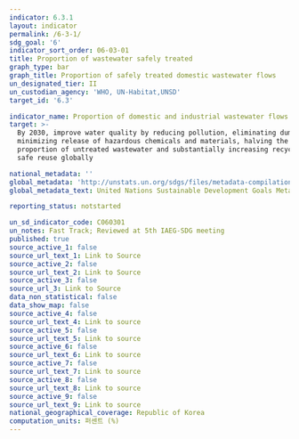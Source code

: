 ```yaml
---
indicator: 6.3.1
layout: indicator
permalink: /6-3-1/
sdg_goal: '6'
indicator_sort_order: 06-03-01
title: Proportion of wastewater safely treated
graph_type: bar
graph_title: Proportion of safely treated domestic wastewater flows
un_designated_tier: II
un_custodian_agency: 'WHO, UN-Habitat,UNSD'
target_id: '6.3'

indicator_name: Proportion of domestic and industrial wastewater flows safely treated
target: >-
  By 2030, improve water quality by reducing pollution, eliminating dumping and
  minimizing release of hazardous chemicals and materials, halving the
  proportion of untreated wastewater and substantially increasing recycling and
  safe reuse globally

national_metadata: ''
global_metadata: 'http://unstats.un.org/sdgs/files/metadata-compilation/Metadata-Goal-6.pdf'
global_metadata_text: United Nations Sustainable Development Goals Metadata (pdf 428kB)

reporting_status: notstarted

un_sd_indicator_code: C060301
un_notes: Fast Track; Reviewed at 5th IAEG-SDG meeting
published: true
source_active_1: false
source_url_text_1: Link to Source
source_active_2: false
source_url_text_2: Link to Source
source_active_3: false
source_url_3: Link to Source
data_non_statistical: false
data_show_map: false
source_active_4: false
source_url_text_4: Link to source
source_active_5: false
source_url_text_5: Link to source
source_active_6: false
source_url_text_6: Link to source
source_active_7: false
source_url_text_7: Link to source
source_active_8: false
source_url_text_8: Link to source
source_active_9: false
source_url_text_9: Link to source
national_geographical_coverage: Republic of Korea
computation_units: 퍼센트 (%)
---
```

